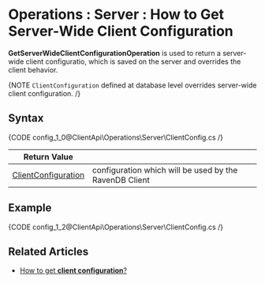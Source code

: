 ﻿# Operations : Server : How to Get Server-Wide Client Configuration

**GetServerWideClientConfigurationOperation** is used to return a server-wide client configuratio, which is saved on the server and overrides the client behavior. 

{NOTE `ClientConfiguration` defined at database level overrides server-wide client configuration. /}

## Syntax

{CODE config_1_0@ClientApi\Operations\Server\ClientConfig.cs /}

| Return Value | |
| ------------- | ---- |
| [ClientConfiguration](../../../glossary/ClientConfiguration) | configuration which will be used by the RavenDB Client |

## Example

{CODE config_1_2@ClientApi\Operations\Server\ClientConfig.cs /}

## Related Articles

- [How to get **client configuration**?](../../../../client-api/operations/maintenance/configuration/get-client-configuration)
